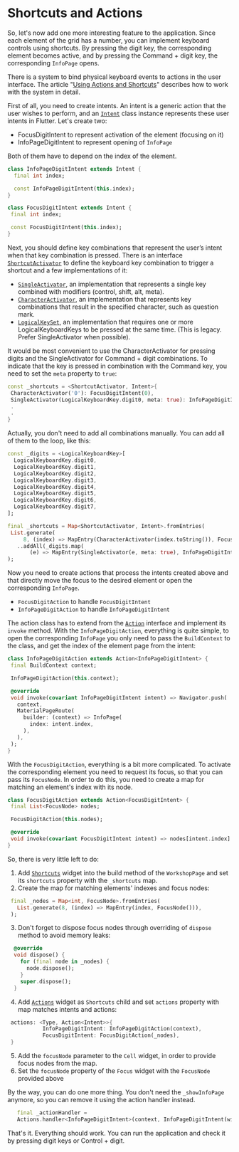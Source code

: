 # Shortcuts and Actions

So, let's now add one more interesting feature to the application. Since each element of the grid has a number, you can implement keyboard controls using shortcuts. By pressing the digit key, the corresponding element becomes active, and by pressing the Command + digit key, the corresponding `InfoPage` opens.

There is a system to bind physical keyboard events to actions in the user interface. The article "[Using Actions and Shortcuts](https://docs.flutter.dev/development/ui/advanced/actions_and_shortcuts)" describes how to work with the system in detail.

First of all, you need to create intents. An intent is a generic action that the user wishes to perform, and an [`Intent`](https://api.flutter.dev/flutter/widgets/Intent-class.html) class instance represents these user intents in Flutter. Let's create two:
* FocusDigitIntent to represent activation of the element (focusing on it)
* InfoPageDigitIntent to represent opening of `InfoPage`

Both of them have to depend on the index of the element.

```dart
class InfoPageDigitIntent extends Intent {
  final int index;

  const InfoPageDigitIntent(this.index);
}

class FocusDigitIntent extends Intent {
 final int index;

 const FocusDigitIntent(this.index);
}
```

Next, you should define key combinations that represent the user’s intent when that key combination is pressed. There is an interface [`ShortcutActivator`](https://api.flutter.dev/flutter/widgets/ShortcutActivator-class.html) to define the keyboard key combination to trigger a shortcut and a few implementations of it:
* [`SingleActivator`](https://api.flutter.dev/flutter/widgets/SingleActivator-class.html), an implementation that represents a single key combined with modifiers (control, shift, alt, meta).
* [`CharacterActivator`](https://api.flutter.dev/flutter/widgets/CharacterActivator-class.html), an implementation that represents key combinations that result in the specified character, such as question mark.
* [`LogicalKeySet`](https://api.flutter.dev/flutter/widgets/LogicalKeySet-class.html), an implementation that requires one or more LogicalKeyboardKeys to be pressed at the same time. (This is legacy. Prefer SingleActivator when possible).

It would be most convenient to use the CharacterActivator for pressing digits and the SingleActivator for Command + digit combinations. To indicate that the key is pressed in combination with the Command key, you need to set the `meta` property to `true`:

```dart
const _shortcuts = <ShortcutActivator, Intent>{
 CharacterActivator('0'): FocusDigitIntent(0),
 SingleActivator(LogicalKeyboardKey.digit0, meta: true): InfoPageDigitIntent(0),
 .
 .
}
```

Actually, you don't need to add all combinations manually. You can add all of them to the loop, like this:

```dart
const _digits = <LogicalKeyboardKey>[
  LogicalKeyboardKey.digit0,
  LogicalKeyboardKey.digit1,
  LogicalKeyboardKey.digit2,
  LogicalKeyboardKey.digit3,
  LogicalKeyboardKey.digit4,
  LogicalKeyboardKey.digit5,
  LogicalKeyboardKey.digit6,
  LogicalKeyboardKey.digit7,
];

final _shortcuts = Map<ShortcutActivator, Intent>.fromEntries(
 List.generate(
     8, (index) => MapEntry(CharacterActivator(index.toString()), FocusDigitIntent(index)))
   ..addAll(_digits.map(
       (e) => MapEntry(SingleActivator(e, meta: true), InfoPageDigitIntent(_digits.indexOf(e))))),
);
```

Now you need to create actions that process the intents created above and that directly move the focus to the desired element or open the corresponding `InfoPage`.
* `FocusDigitAction` to handle `FocusDigitIntent`
* `InfoPageDigitAction` to handle `InfoPageDigitIntent`

The action class has to extend from the [`Action`](https://api.flutter.dev/flutter/widgets/Action-class.html) interface and implement its `invoke` method. With the `InfoPageDigitAction`, everything is quite simple, to open the corresponding `InfoPage` you only need to pass the `BuildContext` to the class, and get the index of the element page from the intent:

```dart
class InfoPageDigitAction extends Action<InfoPageDigitIntent> {
 final BuildContext context;

 InfoPageDigitAction(this.context);

 @override
 void invoke(covariant InfoPageDigitIntent intent) => Navigator.push(
   context,
   MaterialPageRoute(
     builder: (context) => InfoPage(
       index: intent.index,
     ),
   ),
 );
}
```

With the `FocusDigitAction`, everything is a bit more complicated. To activate the corresponding element you need to request its focus, so that you can pass its `FocusNode`. In order to do this, you need to create a map for matching an element's index with its node.

```dart
class FocusDigitAction extends Action<FocusDigitIntent> {
 final List<FocusNode> nodes;

 FocusDigitAction(this.nodes);

 @override
 void invoke(covariant FocusDigitIntent intent) => nodes[intent.index].requestFocus();
}
```

So, there is very little left to do:

1. Add [`Shortcuts`](https://api.flutter.dev/flutter/widgets/Shortcuts-class.html) widget into the build method of the `WorkshopPage` and set its `shortcuts` property with the `_shortcuts` map.
2. Create the map for matching elements' indexes and focus nodes:
```dart
 final _nodes = Map<int, FocusNode>.fromEntries(
   List.generate(8, (index) => MapEntry(index, FocusNode())),
 );
```
3. Don't forget to dispose focus nodes through overriding of ```dispose``` method to avoid memory leaks:
```dart
  @override
  void dispose() {
    for (final node in _nodes) {
      node.dispose();
    }
    super.dispose();
  }
```
4. Add [`Actions`](https://api.flutter.dev/flutter/widgets/Actions-class.html) widget as `Shortcuts` child and set `actions` property with map matches intents and actions:
```dart
 actions: <Type, Action<Intent>>{
           InfoPageDigitIntent: InfoPageDigitAction(context),
           FocusDigitIntent: FocusDigitAction(_nodes),
 }
```
5. Add the `focusNode` parameter to the `Cell` widget, in order to provide focus nodes from the map.
6. Set the `focusNode` property of the `Focus` widget with the `FocusNode` provided above

By the way, you can do one more thing. You don't need the `_showInfoPage` anymore, so you can remove it using the action handler instead.

```dart
   final _actionHandler =
   Actions.handler<InfoPageDigitIntent>(context, InfoPageDigitIntent(widget.index));
```

That's it. Everything should work. You can run the application and check it by pressing digit keys or Control + digit.
